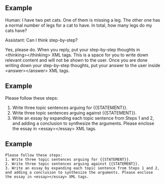 ## Example
<!-- start:code block -->
Human: I have two pet cats. One of them is missing a leg. The other one has a normal number of legs for a cat to have. In total, how many legs do my cats have?

Assistant: Can I think step-by-step?

Yes, please do. When you reply, put your step-by-step thoughts in &lt;thinking&gt;&lt;/thinking&gt; XML tags. This is a space for you to write down relevant content and will not be shown to the user. Once you are done writing down your step-by-step thoughts, put your answer to the user inside &lt;answer&gt;&lt;/answer&gt; XML tags.
<!-- end:code block -->

## Example
<!-- start:code block -->
Please follow these steps:
1. Write three topic sentences arguing for {{STATEMENT}}.
2. Write three topic sentences arguing against {{STATEMENT}}.
3. Write an essay by expanding each topic sentence from Steps 1 and 2, and adding a conclusion to synthesize the arguments. Please enclose the essay in &lt;essay&gt;&lt;/essay&gt; XML tags.
<!-- end:code block -->

## Example
<!-- start:code block -->
```
Please follow these steps:
1. Write three topic sentences arguing for {{STATEMENT}}.
2. Write three topic sentences arguing against {{STATEMENT}}.
3. Write an essay by expanding each topic sentence from Steps 1 and 2, and adding a conclusion to synthesize the arguments. Please enclose the essay in <essay></essay> XML tags.
```
<!-- end:code block -->